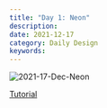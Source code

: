 ```yaml
---
title: "Day 1: Neon"
description: 
date: 2021-12-17 
category: Daily Design
keywords: 
---
```


![2021-17-Dec-Neon](https://user-images.githubusercontent.com/3475947/146663799-c69e2254-2714-40f5-9ac8-70e1828a8127.png)

[Tutorial](https://www.youtube.com/watch?v=ZargHQ-Q6Ngv)
